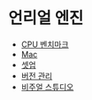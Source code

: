 # 언리얼 엔진

* <a href="./cpu/">CPU 벤치마크</a>
* <a href="./mac/">Mac </a>
* <a href="./setup/">셋업</a>
* <a href="./vcs/">버전 관리</a>
* <a href="./visual_studio/">비주얼 스튜디오</a>
 
